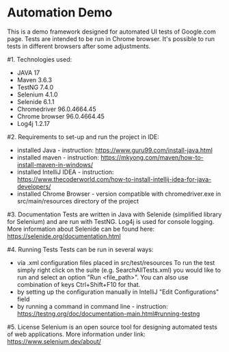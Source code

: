 # Automation Demo
This is a demo framework designed for automated UI tests of Google.com page.
Tests are intended to be run in Chrome browser. It's possible to run tests in different browsers after some adjustments.

#1. Technologies used:
* JAVA 17
* Maven 3.6.3
* TestNG 7.4.0
* Selenium 4.1.0
* Selenide 6.1.1
* Chromedriver 96.0.4664.45
* Chrome browser 96.0.4664.45
* Log4j 1.2.17

#2. Requirements to set-up and run the project in IDE:
* installed Java - instruction: https://www.guru99.com/install-java.html
* installed maven - instruction: https://mkyong.com/maven/how-to-install-maven-in-windows/
* installed IntelliJ IDEA - instruction: https://www.thecoderworld.com/how-to-install-intellij-idea-for-java-developers/
* installed Chrome Browser - version compatible with chromedriver.exe in src/main/resources directory of the project

#3. Documentation
Tests are written in Java with Selenide (simplified library for Selenium) and are run with TestNG.
Log4j is used for console logging.
More information about Selenide can be found here: https://selenide.org/documentation.html

#4. Running Tests
Tests can be run in several ways:
* via .xml configuration files placed in src/test/resources
  To run the test simply right click on the suite (e.g. SearchAllTests.xml) you would like to run and select an option "Run <file_path>".
  You can also use combination of keys Ctrl+Shift+F10 for that.
* by setting up the configuration manually in IntelliJ "Edit Configurations" field
* by running a command in command line - instruction: https://testng.org/doc/documentation-main.html#running-testng

#5. License
Selenium is an open source tool for designing automated tests of web applications.
More information under link: https://www.selenium.dev/about/


